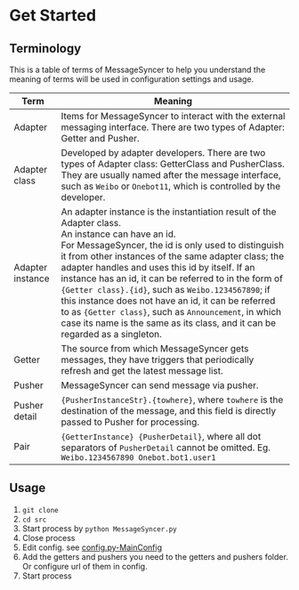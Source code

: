 # Get Started

## Terminology
This is a table of terms of MessageSyncer to help you understand the meaning of terms will be used in configuration settings and usage.

| Term | Meaning |
| -- | -- |
| Adapter | Items for MessageSyncer to interact with the external messaging interface. There are two types of Adapter: Getter and Pusher. |
| Adapter class | Developed by adapter developers. There are two types of Adapter class: GetterClass and PusherClass. They are usually named after the message interface, such as `Weibo` or `Onebot11`, which is controlled by the developer. |
| Adapter instance | An adapter instance is the instantiation result of the Adapter class. <br>An instance can have an id. <br>For MessageSyncer, the id is only used to distinguish it from other instances of the same adapter class; the adapter handles and uses this id by itself. If an instance has an id, it can be referred to in the form of `{Getter class}.{id}`, such as `Weibo.1234567890`; if this instance does not have an id, it can be referred to as `{Getter class}`, such as `Announcement`, in which case its name is the same as its class, and it can be regarded as a singleton. |
| Getter | The source from which MessageSyncer gets messages, they have triggers that periodically refresh and get the latest message list. |
| Pusher | MessageSyncer can send message via pusher. |
| Pusher detail | `{PusherInstanceStr}.{towhere}`, where `towhere` is the destination of the message, and this field is directly passed to Pusher for processing. |
| Pair | `{GetterInstance} {PusherDetail}`, where all dot separators of `PusherDetail` cannot be omitted. Eg. `Weibo.1234567890 Onebot.bot1.user1` |

## Usage
1. `git clone`
1. `cd src`
1. Start process by `python MessageSyncer.py`
1. Close process 
1. Edit config. see [config.py-MainConfig](../src/config.py)
1. Add the getters and pushers you need to the getters and pushers folder. Or configure url of them in config.
1. Start process